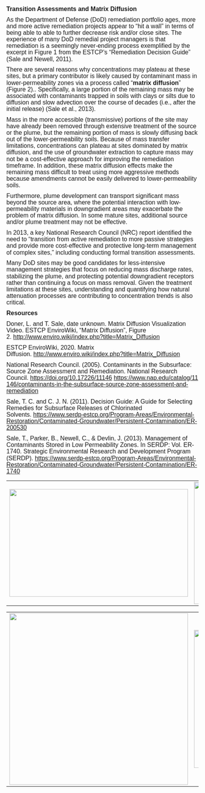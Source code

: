 <div class="col-md-5" style = "text-align: left;"> 
<p style='margin-top:0in;margin-right:0in;margin-bottom:8.0pt;margin-left:0in;line-height:107%;font-size:15px;font-family:"Calibri",sans-serif;'><strong><span style='font-size:16px;line-height:107%;font-family:"Arial",sans-serif;'>Transition Assessments and Matrix Diffusion</span></strong></p>
  <p style='margin-top:0in;margin-right:0in;margin-bottom:8.0pt;margin-left:0in;line-height:107%;font-size:15px;font-family:"Calibri",sans-serif;'><span style='font-size:16px;line-height:107%;font-family:"Arial",sans-serif;'>As the Department of Defense (DoD) remediation portfolio ages, more and more active remediation projects appear to &ldquo;hit a wall&rdquo; in terms of being able to able to further decrease risk and/or close sites. The experience of many DoD remedial project managers is that remediation is a seemingly never-ending process exemplified by the excerpt in Figure 1 from the ESTCP&rsquo;s &ldquo;Remediation Decision Guide&rdquo; (Sale and Newell, 2011).&nbsp;</span></p>
    <p style='margin-top:0in;margin-right:0in;margin-bottom:8.0pt;margin-left:0in;line-height:107%;font-size:15px;font-family:"Calibri",sans-serif;'><span style='font-size:16px;line-height:107%;font-family:"Arial",sans-serif;'>There are several reasons why concentrations may plateau at these sites, but a primary contributor is likely caused by contaminant mass in lower-permeability zones via a process called &ldquo;<strong>matrix diffusion</strong>&rdquo; (Figure 2).. Specifically, a large portion of the remaining mass may be associated with contaminants trapped in soils with clays or silts due to diffusion and slow advection over the course of decades (i.e., after the initial release) (Sale et al., 2013).&nbsp;</span></p>
      <p style='margin-top:0in;margin-right:0in;margin-bottom:8.0pt;margin-left:0in;line-height:107%;font-size:15px;font-family:"Calibri",sans-serif;'><span style='font-size:16px;line-height:107%;font-family:"Arial",sans-serif;'>Mass in the more accessible (transmissive) portions of the site may have already been removed through extensive treatment of the source or the plume, but the remaining portion of mass is slowly diffusing back out of the lower-permeability soils. Because of mass transfer limitations, concentrations can plateau at sites dominated by matrix diffusion, and the use of groundwater extraction to capture mass may not be a cost-effective approach for improving the remediation timeframe. In addition, these matrix diffusion effects make the remaining mass difficult to treat using more aggressive methods because amendments cannot be easily delivered to lower-permeability soils.&nbsp;</span></p>
        <p style='margin-top:0in;margin-right:0in;margin-bottom:8.0pt;margin-left:0in;line-height:107%;font-size:15px;font-family:"Calibri",sans-serif;'><span style='font-size:16px;line-height:107%;font-family:"Arial",sans-serif;'>Furthermore, plume development can transport significant mass beyond the source area, where the potential interaction with low-permeability materials in downgradient areas may exacerbate the problem of matrix diffusion. In some mature sites, additional source and/or plume treatment may not be effective.&nbsp;</span></p>
          <p style='margin-top:0in;margin-right:0in;margin-bottom:8.0pt;margin-left:0in;line-height:107%;font-size:15px;font-family:"Calibri",sans-serif;'><span style='font-size:16px;line-height:107%;font-family:"Arial",sans-serif;'>In 2013, a key National Research Council (NRC) report identified the need to &ldquo;transition from active remediation to more passive strategies and provide more cost-effective and protective long-term management of complex sites,&rdquo; including conducting formal transition assessments.</span></p>
            <p style='margin-top:0in;margin-right:0in;margin-bottom:8.0pt;margin-left:0in;line-height:107%;font-size:15px;font-family:"Calibri",sans-serif;'><span style='font-size:16px;line-height:107%;font-family:"Arial",sans-serif;'>Many DoD sites may be good candidates for less-intensive management strategies that focus on reducing mass discharge rates, stabilizing the plume, and protecting potential downgradient receptors rather than continuing a focus on mass removal. Given the treatment limitations at these sites, understanding and quantifying how natural attenuation processes are contributing to concentration trends is also critical.&nbsp;</span></p>
              <p style='margin-top:0in;margin-right:0in;margin-bottom:8.0pt;margin-left:0in;line-height:107%;font-size:15px;font-family:"Calibri",sans-serif;'><strong><span style='font-size:16px;line-height:107%;font-family:"Arial",sans-serif;'>Resources</span></strong></p>
                <p style='margin-top:0in;margin-right:0in;margin-bottom:8.0pt;margin-left:0in;line-height:107%;font-size:15px;font-family:"Calibri",sans-serif;'><span style='font-size:16px;line-height:107%;font-family:"Arial",sans-serif;'>Doner, L. and T. Sale, date unknown. Matrix Diffusion Visualization Video. ESTCP EnviroWiki, &ldquo;Matrix Diffusion&rdquo;, Figure 2.&nbsp;</span><a href="http://www.enviro.wiki/index.php?title=Matrix_Diffusion"><span style='font-size:16px;line-height:107%;font-family:"Arial",sans-serif;'>http://www.enviro.wiki/index.php?title=Matrix_Diffusion</span></a></p>
<p style='margin-top:0in;margin-right:0in;margin-bottom:8.0pt;margin-left:0in;line-height:107%;font-size:15px;font-family:"Calibri",sans-serif;'><span style='font-size:16px;line-height:107%;font-family:"Arial",sans-serif;'>ESTCP EnviroWiki, 2020. Matrix Diffusion.&nbsp;</span><a href="http://www.enviro.wiki/index.php?title=Matrix_Diffusion"><span style='font-size:16px;line-height:107%;font-family:"Arial",sans-serif;'>http://www.enviro.wiki/index.php?title=Matrix_Diffusion</span></a></p>
<p style='margin-top:0in;margin-right:0in;margin-bottom:8.0pt;margin-left:0in;line-height:107%;font-size:15px;font-family:"Calibri",sans-serif;'><span style='font-size:16px;line-height:107%;font-family:"Arial",sans-serif;'>National Research Council. (2005). Contaminants in the Subsurface: Source Zone Assessment and Remediation. National Research Council.&nbsp;</span><a href="https://doi.org/10.17226/11146"><span style='font-size:16px;line-height:107%;font-family:"Arial",sans-serif;'>https://doi.org/10.17226/11146</span></a><span style='font-size:16px;line-height:107%;font-family:"Arial",sans-serif;'>&nbsp;</span><a href="https://www.nap.edu/catalog/11146/contaminants-in-the-subsurface-source-zone-assessment-and-remediation"><span style='font-size:16px;line-height:107%;font-family:"Arial",sans-serif;'>https://www.nap.edu/catalog/11146/contaminants-in-the-subsurface-source-zone-assessment-and-remediation</span></a></p>
<p style='margin-top:0in;margin-right:0in;margin-bottom:8.0pt;margin-left:0in;line-height:107%;font-size:15px;font-family:"Calibri",sans-serif;'><span style='font-size:16px;line-height:107%;font-family:"Arial",sans-serif;'>Sale, T. C. and C. J. N. (2011). Decision Guide: A Guide for Selecting Remedies for Subsurface Releases of Chlorinated Solvents.&nbsp;</span><a href="https://www.serdp-estcp.org/Program-Areas/Environmental-Restoration/Contaminated-Groundwater/Persistent-Contamination/ER-200530"><span style='font-size:16px;line-height:107%;font-family:"Arial",sans-serif;'>https://www.serdp-estcp.org/Program-Areas/Environmental-Restoration/Contaminated-Groundwater/Persistent-Contamination/ER-200530</span></a></p>
<p style='margin-top:0in;margin-right:0in;margin-bottom:8.0pt;margin-left:0in;line-height:107%;font-size:15px;font-family:"Calibri",sans-serif;'><span style='font-size:16px;line-height:107%;font-family:"Arial",sans-serif;'>Sale, T., Parker, B., Newell, C., &amp; Devlin, J. (2013). Management of Contaminants Stored in Low Permeability Zones. In SERDP: Vol. ER-1740. Strategic Environmental Research and Development Program (SERDP).&nbsp;</span><a href="https://www.serdp-estcp.org/Program-Areas/Environmental-Restoration/Contaminated-Groundwater/Persistent-Contamination/ER-1740"><span style='font-size:16px;line-height:107%;font-family:"Arial",sans-serif;'>https://www.serdp-estcp.org/Program-Areas/Environmental-Restoration/Contaminated-Groundwater/Persistent-Contamination/ER-1740</span></a></p>
                        
</div>


<div class="col-md-7" style = "text-align: center;">
<table style="border-collapse: collapse; border: none;">
<tr style="border: none;">
<td style="border: none;">
<a href="https://www.serdp-estcp.org/Program-Areas/Environmental-Restoration/Contaminated-Groundwater/Persistent-Contamination/ER-200530">
  <img src="05_Matrix/FIG/Tool5a_fig1.png" width= 468 height=281 class="center">
</a>
</td>
<td style="border: none;">
<a href="https://www.nap.edu/catalog/11146/contaminants-in-the-subsurface-source-zone-assessment-and-remediation">
  <img src="05_Matrix/FIG/Tool5a_fig2.png" width= 468 height=319 class="center">
</a>
</td>
</tr>
</table>

<table style="border-collapse: collapse; border: none;">
<tr style="border: none;">
<td style="border: none;">
<a href="https://www.nap.edu/catalog/14668/alternatives-for-managing-the-nations-complex-contaminated-groundwater-sites">
  <img src="05_Matrix/FIG/Tool5a_fig3.png" width= 468 height=448 class="center">
</a>
</td>
<td style="border: none;">
<a href="http://www.enviro.wiki/index.php?title=Matrix_Diffusion">
  <img src="05_Matrix/FIG/Tool5a_fig4.png" width= 468 height=360 class="center">
</a>
</td>
</tr>
</table>                       
</div>                         
                        
